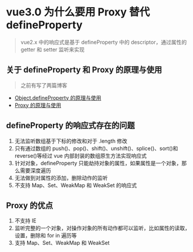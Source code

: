 # vue3.0 为什么要用 Proxy 替代 defineProperty

> vue2.x 中的响应式是基于 defineProperty 中的 descriptor，通过属性的 getter 和 setter 监听来实现

## 关于 defineProperty 和 Proxy 的原理与使用

> 之前有写了两篇博客

- [Object.defineProperty 的原理与使用](https://github.com/dirkhe1051931999/hjBlog/blob/master/blog-JavaScript/lessons/01.md)
- [Proxy 的原理与使用](https://github.com/dirkhe1051931999/hjBlog/blob/master/blog-JavaScript/lessons/02.md)

## defineProperty 的响应式存在的问题

1. 无法监听数组基于下标的修改和对于 .length 修改
2. 只有通过数组的 push()、pop()、shift()、unshift()、splice()、sort()和 reverse()等经过 vue 内部封装的数组原生方法实现响应式
3. 针对对象，defineProperty 只能劫持对象的属性，如果属性是一个对象，那么需要深度遍历
4. 无法做到对属性的添加，删除动作的监听
5. 不支持 Map、Set、WeakMap 和 WeakSet 的响应式

## Proxy 的优点

1. 不支持 IE
2. 监听完整的一个对象，对操作对象的所有动作都可以监听，比如属性的读取，设置，删除和 for in 遍历等
3. 支持 Map、Set、WeakMap 和 WeakSet
